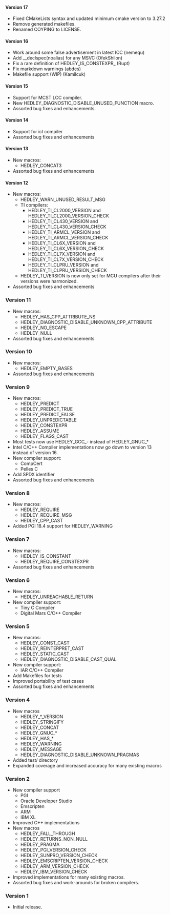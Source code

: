 #### Version 17
- Fixed CMakeLists syntax and updated minimum cmake version to 3.27.2
- Remove generated makefiles.
- Renamed COYPING to LICENSE.

#### Version 16
- Work around some false advertisement in latest ICC (nemequ)
- Add __declspec(noalias) for any MSVC (OfekShilon)
- Fix a rare definition of HEDLEY_IS_CONSTEXPR_ (Rupt)
- Fix markdown warnings (abdes)
- Makefile support (WIP) (Kamilcuk)

#### Version 15
- Support for MCST LCC compiler.
- New HEDLEY_DIAGNOSTIC_DISABLE_UNUSED_FUNCTION macro.
- Assorted bug fixes and enhancements.

#### Version 14
- Support for icl compiler
- Assorted bug fixes and enhancements

#### Version 13
- New macros:
  - HEDLEY_CONCAT3
- Assorted bug fixes and enhancements

#### Version 12
- New macros:
  - HEDLEY_WARN_UNUSED_RESULT_MSG
  - TI compilers:
    - HEDLEY_TI_CL2000_VERSION and HEDLEY_TI_CL2000_VERSION_CHECK
    - HEDLEY_TI_CL430_VERSION and HEDLEY_TI_CL430_VERSION_CHECK
    - HEDLEY_TI_ARMCL_VERSION and HEDLEY_TI_ARMCL_VERSION_CHECK
    - HEDLEY_TI_CL6X_VERSION and HEDLEY_TI_CL6X_VERSION_CHECK
    - HEDLEY_TI_CL7X_VERSION and HEDLEY_TI_CL7X_VERSION_CHECK
    - HEDLEY_TI_CLPRU_VERSION and HEDLEY_TI_CLPRU_VERSION_CHECK
  - HEDLEY_TI_VERSION is now only set for MCU compilers after their
    versions were harmonized.
- Assorted bug fixes and enhancements

### Version 11
- New macros:
  - HEDLEY_HAS_CPP_ATTRIBUTE_NS
  - HEDLEY_DIAGNOSTIC_DISABLE_UNKNOWN_CPP_ATTRIBUTE
  - HEDLEY_NO_ESCAPE
  - HEDLEY_NULL
- Assorted bug fixes and enhancements

### Version 10
- New macros:
  - HEDLEY_EMPTY_BASES
- Assorted bug fixes and enhancements

### Version 9
- New macros:
  - HEDLEY_PREDICT
  - HEDLEY_PREDICT_TRUE
  - HEDLEY_PREDICT_FALSE
  - HEDLEY_UNPREDICTABLE
  - HEDLEY_CONSTEXPR
  - HEDLEY_ASSUME
  - HEDLEY_FLAGS_CAST
- Most tests now use HEDLEY_GCC_- instead of HEDLEY_GNUC_*
- Intel C/C++ Compiler implementations now go down to version 13
  instead of version 16.
- New compiler support:
  - CompCert
  - Pelles C
- Add SPDX identifier
- Assorted bug fixes and enhancements

### Version 8
- New macros:
  - HEDLEY_REQUIRE
  - HEDLEY_REQUIRE_MSG
  - HEDLEY_CPP_CAST
- Added PGI 18.4 support for HEDLEY_WARNING

### Version 7
- New macros:
  - HEDLEY_IS_CONSTANT
  - HEDLEY_REQUIRE_CONSTEXPR
- Assorted bug fixes and enhancements

### Version 6
- New macros:
  - HEDLEY_UNREACHABLE_RETURN
- New compiler support:
  - Tiny C Compiler
  - Digital Mars C/C++ Compiler

### Version 5
- New macros:
  - HEDLEY_CONST_CAST
  - HEDLEY_REINTERPRET_CAST
  - HEDLEY_STATIC_CAST
  - HEDLEY_DIAGNOSTIC_DISABLE_CAST_QUAL
- New compiler support:
  - IAR C/C++ Compiler
- Add Makefiles for tests
- Improved portability of test cases
- Assorted bug fixes and enhancements

### Version 4
- New macros
  - HEDLEY_*_VERSION
  - HEDLEY_STRINGIFY
  - HEDLEY_CONCAT
  - HEDLEY_GNUC_*
  - HEDLEY_HAS_*
  - HEDLEY_WARNING
  - HEDLEY_MESSAGE
  - HEDLEY_DIAGNOSTIC_DISABLE_UNKNOWN_PRAGMAS
- Added test/ directory
- Expanded coverage and increased accuracy for many existing macros

### Version 2
- New compiler support
  - PGI
  - Oracle Developer Studio
  - Emscripten
  - ARM
  - IBM XL
- Improved C++ implementations
- New macros
  - HEDLEY_FALL_THROUGH
  - HEDLEY_RETURNS_NON_NULL
  - HEDLEY_PRAGMA
  - HEDLEY_PGI_VERSION_CHECK
  - HEDLEY_SUNPRO_VERSION_CHECK
  - HEDLEY_EMSCRIPTEN_VERSION_CHECK
  - HEDLEY_ARM_VERSION_CHECK
  - HEDLEY_IBM_VERSION_CHECK
- Improved implementations for many existing macros.
- Assorted bug fixes and work-arounds for broken compilers.

### Version 1
- Initial release.
